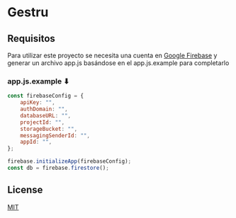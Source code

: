 # Gestru

## Requisitos

Para utilizar este proyecto se necesita una cuenta en [Google Firebase](https://firebase.google.com/) y generar un archivo app.js basándose en el app.js.example para completarlo

### app.js.example ⬇
```javascript
const firebaseConfig = {
    apiKey: "",
    authDomain: "",
    databaseURL: "",
    projectId: "",
    storageBucket: "",
    messagingSenderId: "",
    appId: "",
};

firebase.initializeApp(firebaseConfig);
const db = firebase.firestore();
```
## License
[MIT](https://choosealicense.com/licenses/mit/)
